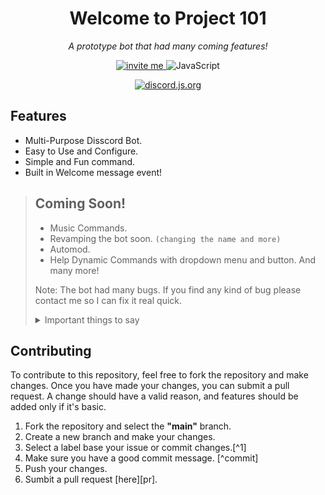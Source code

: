 <h1 align="center">Welcome to Project 101 </h1> 
<p align="center"><i>A prototype bot that had many coming features!</i></p>

<div align="center">
    <a href="https://discord.com/api/oauth2/authorize?client_id=978560159565623346&permissions=2198821400566&scope=bot%20applications.commands">
        <img alt="invite me" src="https://img.shields.io/badge/Invite me: karni assistant%234433-5865F2.svg?style=flat&logo=Discord&logoColor=white"></img>
    </a> 
    <img alt="JavaScript" src="https://img.shields.io/badge/JavaScript-F7DF1E.svg?style=flat&logo=JavaScript&logoColor=black"></img>
    <p>
        <a href="https://discord.js.org/#/">
            <img alt="discord.js.org" src="https://discord.js.org/static/logo.svg"></img>
        </a>
    </p>
</div>

## Features
- Multi-Purpose Disscord Bot.
- Easy to Use and Configure.
- Simple and Fun command.
- Built in Welcome message event!

> ## Coming Soon!
> - Music Commands.
> - Revamping the bot soon. `(changing the name and more)`
> - Automod.
> - Help Dynamic Commands with dropdown menu and button.
> And many more!
> 
> Note: The bot had many bugs. If you find any kind of bug please contact me so I can fix it real quick.
> 
> <details>
> 
> <summary>Important things to say</summary>
> 
> #### Notice:
> 
> This bot is open source but it will never be template bot where everyone can use it like other open source bot.
> But if you like to help then feel free to contribute this repo.
> 
> </details>

## Contributing
To contribute to this repository, feel free to fork the repository and make changes. Once you have made your changes, you can submit a pull request. 
A change should have a valid reason, and features should be added only if it's basic.

1. Fork the repository and select the **"main"** branch.
2. Create a new branch and make your changes.
3. Select a label base your issue or commit changes.[^1]
4. Make sure you have a good commit message. [^commit]
5. Push your changes.
6. Sumbit a pull request [here][pr].

